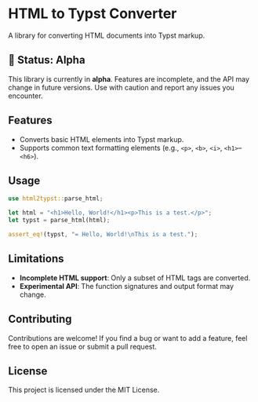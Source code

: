 # HTML to Typst Converter

A library for converting HTML documents into Typst markup.

## 🚧 Status: Alpha

This library is currently in **alpha**. Features are incomplete, and the API may change in future versions. Use with caution and report any issues you encounter.

## Features

- Converts basic HTML elements into Typst markup.
- Supports common text formatting elements (e.g., `<p>`, `<b>`, `<i>`, `<h1>`–`<h6>`).

## Usage

```rust
use html2typst::parse_html;

let html = "<h1>Hello, World!</h1><p>This is a test.</p>";
let typst = parse_html(html);

assert_eq!(typst, "= Hello, World!\nThis is a test.");
```

## Limitations

- **Incomplete HTML support**: Only a subset of HTML tags are converted.
- **Experimental API**: The function signatures and output format may change.

## Contributing

Contributions are welcome! If you find a bug or want to add a feature, feel free to open an issue or submit a pull request.

## License

This project is licensed under the MIT License.
